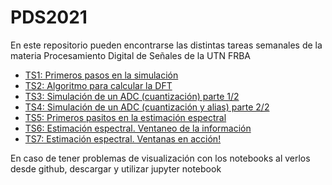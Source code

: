 # PDS2021

En este repositorio pueden encontrarse las distintas tareas semanales de la materia Procesamiento Digital de Señales de la UTN FRBA

- [TS1: Primeros pasos en la simulación](https://github.com/SalviaN94/PDS2021/blob/master/sigGen_notebook.ipynb)
- [TS2: Algoritmo para calcular la DFT](https://github.com/SalviaN94/PDS2021/blob/master/dft_notebook.ipynb)
- [TS3: Simulación de un ADC (cuantización) parte 1/2](https://github.com/SalviaN94/PDS2021/blob/master/adc1_notebook.ipynb)
- [TS4: Simulación de un ADC (cuantización y alias) parte 2/2](https://github.com/SalviaN94/PDS2021/blob/master/adc2_notebook.ipynb)
- [TS5: Primeros pasitos en la estimación espectral](https://github.com/SalviaN94/PDS2021/blob/master/estimacionEspectral_notebook.ipynb)
- [TS6: Estimación espectral. Ventaneo de la información](https://github.com/SalviaN94/PDS2021/blob/master/ventanas_notebook.ipynb)
- [TS7: Estimación espectral. Ventanas en acción!](https://github.com/SalviaN94/PDS2021/blob/master/ventanasAccion_notebook.ipynb)

En caso de tener problemas de visualización con los notebooks al verlos desde github, descargar y utilizar jupyter notebook
